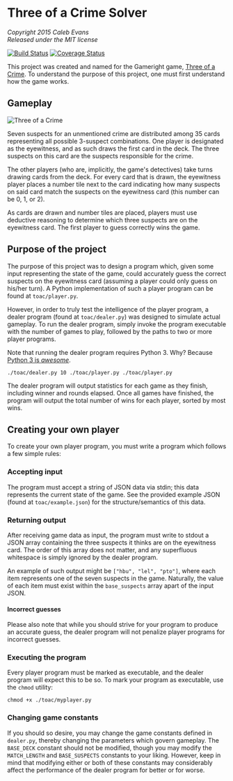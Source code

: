 # Three of a Crime Solver

*Copyright 2015 Caleb Evans*  
*Released under the MIT license*

[![Build Status](https://travis-ci.org/caleb531/three-of-a-crime.svg?branch=master)](https://travis-ci.org/caleb531/three-of-a-crime)
[![Coverage Status](https://coveralls.io/repos/caleb531/three-of-a-crime/badge.svg?branch=master)](https://coveralls.io/r/caleb531/three-of-a-crime?branch=master)

This project was created and named for the Gameright game, [Three of a Crime](http://www.gamewright.com/gamewright/index.php?page=game&section=games&show=214). To understand the purpose of this project, one must first understand how the game works.

## Gameplay

![Three of a Crime](http://www.gamewright.com/gamewright/Images/Games/GAMEWRIGHT-236.jpg)

Seven suspects for an unmentioned crime are distributed among 35 cards
representing all possible 3-suspect combinations. One player is designated as
the eyewitness, and as such draws the first card in the deck. The three suspects
on this card are the suspects responsible for the crime.

The other players (who are, implicitly, the game's detectives) take turns
drawing cards from the deck. For every card that is drawn, the eyewitness player
places a number tile next to the card indicating how many suspects on said card
match the suspects on the eyewitness card (this number can be 0, 1, or 2).

As cards are drawn and number tiles are placed, players must use deductive
reasoning to determine which three suspects are on the eyewitness card. The
first player to guess correctly wins the game.

## Purpose of the project

The purpose of this project was to design a program which, given some input
representing the state of the game, could accurately guess the correct suspects
on the eyewitness card (assuming a player could only guess on his/her turn). A
Python implementation of such a player program can be found at `toac/player.py`.

However, in order to truly test the intelligence of the player program, a dealer
program (found at `toac/dealer.py`) was designed to simulate actual gameplay. To
run the dealer program, simply invoke the program executable with the number of
games to play, followed by the paths to two or more player programs.

Note that running the dealer program requires Python 3. Why? Because [Python 3 is *awesome*](https://docs.python.org/3/whatsnew/3.0.html).

```
./toac/dealer.py 10 ./toac/player.py ./toac/player.py
```

The dealer program will output statistics for each game as they finish,
including winner and rounds elapsed. Once all games have finished, the program
will output the total number of wins for each player, sorted by most wins.

## Creating your own player

To create your own player program, you must write a program which follows a few
simple rules:

### Accepting input

The program must accept a string of JSON data via stdin; this data represents
the current state of the game. See the provided example JSON (found at
`toac/example.json`) for the structure/semantics of this data.

### Returning output

After receiving game data as input, the program must write to stdout a JSON
array containing the three suspects it thinks are on the eyewitness card. The
order of this array does not matter, and any superfluous whitespace is simply
ignored by the dealer program.

An example of such output might be `["hbu", "lel", "pto"]`, where each item
represents one of the seven suspects in the game. Naturally, the value of each
item must exist within the `base_suspects` array apart of the input JSON.

#### Incorrect guesses

Please also note that while you should strive for your program to produce an
accurate guess, the dealer program will not penalize player programs for
incorrect guesses.

### Executing the program

Every player program must be marked as executable, and the dealer program will
expect this to be so. To mark your program as executable, use the `chmod`
utility:

```
chmod +x ./toac/myplayer.py
```

### Changing game constants

If you should so desire, you may change the game constants defined in
`dealer.py`, thereby changing the parameters which govern gameplay. The
`BASE_DECK` constant should not be modified, though you may modify the
`MATCH_LENGTH` and `BASE_SUSPECTS` constants to your liking. However, keep in
mind that modifying either or both of these constants may considerably affect
the performance of the dealer program for better or for worse.
